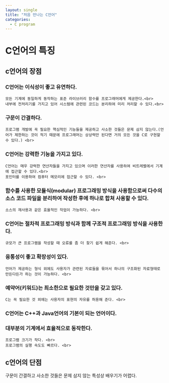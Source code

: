 ```yaml
---
layout: single
title: "처음 만나는 C언어"
categories:
  - C program
---
```


# C언어의 특징
## c언어의 장점
### C언어는 이식성이 좋고 유연하다.
    모든 기계에 동일하게 동작하는 표준 라이브러리 함수를 프로그래머에게 제공한다.<br>
    내부에 전처리기를 가지고 있어 시스템에 관련된 코드는 분리하여 미리 처리할 수 있다.<br>
### 구문이 간결하다.
    프로그램 개발에 꼭 필요한 핵심적인 기능들을 제공하고 사소한 것들은 문제 삼지 않는다.(언어가 제한하는 것이 적기 때문에 프로그래머는 상상력만 된다면 거의 모든 것을 C로 구현할 수 있다.) <br>
### C언어는 강력한 기능을 가지고 있다.
    C언어는 매우 강력한 연산자들을 가지고 있으며 이러한 연산자를 사용하여 비트레벨에서 기계에 접근할 수 있다.<br>
    포인터를 이용하여 컴퓨터 메모리에 접근할 수 있다. <br>
### 함수를 사용한 모듈식(modular) 프로그래밍 방식을 사용함으로써 다수의 소스 코드 파일을 분리하여 작성한 후에 하나로 합쳐 사용할 수 있다.
    소스의 재사용과 같은 효율적인 작업이 가능하다. <br>
### C언어는 절차적 프로그래밍 방식과 함께 구조적 프로그래밍 방식을 사용한다. 
    규모가 큰 프로그램을 작성할 때 오류를 좀 더 찾기 쉽게 해준다. <br>
### 융통성이 좋고 확장성이 있다. 
    언어가 제공하는 형식 외에도 사용자가 관련된 자료들을 묶어서 하나의 구조화된 자료형태로 만든다든가 하는 것이 가능하다. <br>
### 예약어(키워드)는 최소한으로 필요한 것만을 갖고 있다. 
    C는 꼭 필요한 것 외에는 사용자의 표현의 자유를 허용해 준다. <br>
### C언어는 C++과 Java언어의 기본이 되는 언어이다.
### 대부분의 기계에서 효율적으로 동작한다. 
    프로그램 크기가 작다. <br>
    프로그램의 실행 속도도 빠르다. <br>
## c언어의 단점
  구문이 간결하고 사소한 것들은 문제 삼지 않는 특성상 배우기가 어렵다.
